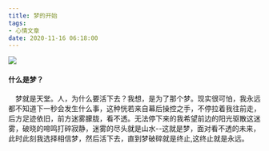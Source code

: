 ```yaml
---
title: 梦的开始
tags:
- 心情文章
date: 2020-11-16 06:18:00
---
```

![](https://qiniu.wuchuheng.com/images/33bffeeeb3872939fc8854246d5e8a74c954f7c1.jpg	)
#### 什么是梦？
&emsp;梦就是天堂。人，为什么要活下去？我想，是为了那个梦。现实很可怕，我永远都不知道下一秒会发生什么事，这种恍若来自幕后操控之手，不停拉着我往前走，后方足迹依旧，前方迷雾朦胧，看不透。无法停下来的我希望前边的阳光驱散这迷雾，破晓的啼鸣打碎寂静，迷雾的尽头就是山水--这就是梦，面对看不透的未来，此时此刻我选择相信梦，然后活下去，直到梦破碎就是终止,这终止就是永远。
<!--more-->